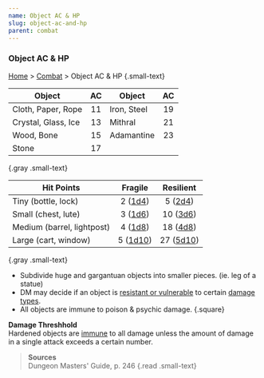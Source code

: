 ```yaml
---
name: Object AC & HP
slug: object-ac-and-hp
parent: combat
---
```

### Object AC & HP
[Home](dm-operations-center) > [Combat](combat) > Object AC & HP {.small-text}

| Object            |AC | Object    | AC|
| ------------------- | :-: | ----------- | :-: |
| Cloth, Paper, Rope  | 11  | Iron, Steel | 19  |
| Crystal, Glass, Ice | 13  | Mithral     | 21  |
| Wood, Bone          | 15  | Adamantine  | 23  |
| Stone               | 17  |             |     |
{.gray .small-text}

| Hit Points             | Fragile              | Resilient|
| -------------------------- | :--------------------: | :-------: |
| Tiny (bottle, lock)        | 2 ([1d4](/roll/1d4))   |  5 ([2d4](/roll/2d4))  |
| Small (chest, lute)        | 3 ([1d6](/roll/1d6))   | 10 ([3d6](/roll/3d6))  |
| Medium (barrel, lightpost) | 4 ([1d8](/roll/1d8))   | 18 ([4d8](/roll/4d8))  |
| Large (cart, window)       | 5 ([1d10](/roll/1d10)) | 27 ([5d10](/roll/5d10)) |
{.gray .small-text}

- Subdivide huge and gargantuan objects into smaller pieces. (ie. leg of a statue)
- DM may decide if an object is [resistant or vulnerable](damage-resistance-and-vulnerability) to certain [damage types](damage-type).
- All objects are immune to poison & psychic damage.
{.square}

**Damage Threshhold**<br/>
Hardened objects are [immune](damage-resistance-and-vulnerability) to all damage unless the amount of damage in a single attack exceeds a certain number.

> **Sources** <br/>
> Dungeon Masters' Guide, p. 246
{.read .small-text}